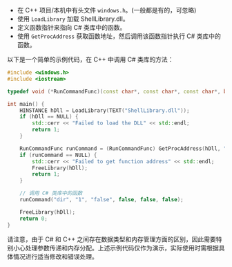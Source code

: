 - 在 C++ 项目/本机中有头文件 `windows.h`。(一般都是有的，可忽略)
- 使用 `LoadLibrary` 加载 ShellLibrary.dll。
- 定义函数指针来指向 C# 类库中的函数。
- 使用 `GetProcAddress` 获取函数地址，然后调用该函数指针执行 C# 类库中的函数。

以下是一个简单的示例代码，在 C++ 中调用 C# 类库的方法：
```cpp
#include <windows.h>
#include <iostream>

typedef void (*RunCommandFunc)(const char*, const char*, const char*, bool, bool, bool);

int main() {
    HINSTANCE hDll = LoadLibrary(TEXT("ShellLibrary.dll"));
    if (hDll == NULL) {
        std::cerr << "Failed to load the DLL" << std::endl;
        return 1;
    }

    RunCommandFunc runCommand = (RunCommandFunc) GetProcAddress(hDll, "RunCommand");
    if (runCommand == NULL) {
        std::cerr << "Failed to get function address" << std::endl;
        FreeLibrary(hDll);
        return 1;
    }

    // 调用 C# 类库中的函数
    runCommand("dir", "1", "false", false, false, false);

    FreeLibrary(hDll);
    return 0;
}
```

请注意，由于 C# 和 C++ 之间存在数据类型和内存管理方面的区别，因此需要特别小心处理参数传递和内存分配。上述示例代码仅作为演示，实际使用时需根据具体情况进行适当修改和错误处理。